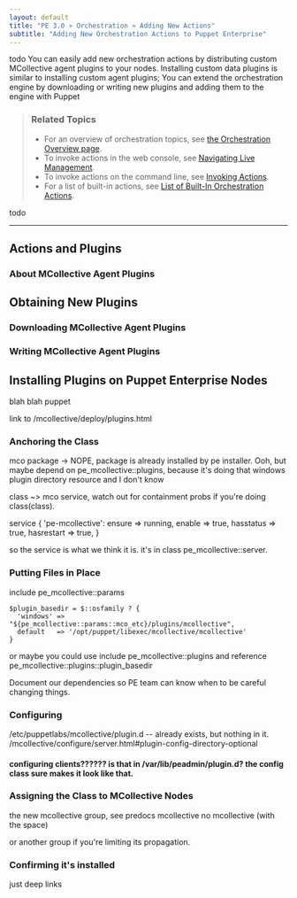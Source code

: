 ```yaml
---
layout: default
title: "PE 3.0 » Orchestration » Adding New Actions"
subtitle: "Adding New Orchestration Actions to Puppet Enterprise"
---
```


todo
You can easily add new orchestration actions by distributing custom MCollective agent plugins to your nodes.
Installing custom data plugins is similar to installing custom agent plugins;
You can extend the orchestration engine by downloading or writing new plugins and adding them to the engine with Puppet

> ### Related Topics
>
> * For an overview of orchestration topics, see [the Orchestration Overview page][fundamentals].
> * To invoke actions in the web console, see [Navigating Live Management](./console_navigating_live_mgmt.html).
> * To invoke actions on the command line, see [Invoking Actions](./orchestration_invoke_cli.html).
> * For a list of built-in actions, see [List of Built-In Orchestration Actions](./orchestration_actions.html).

[fundamentals]: ./orchestration_overview.html#orchestration-fundamentals

todo

----



Actions and Plugins
-----

### About MCollective Agent Plugins


Obtaining New Plugins
-----

### Downloading MCollective Agent Plugins

### Writing MCollective Agent Plugins


Installing Plugins on Puppet Enterprise Nodes
-----

blah blah puppet

link to /mcollective/deploy/plugins.html

### Anchoring the Class

mco package -> NOPE, package is already installed by pe installer.
    Ooh, but maybe depend on pe_mcollective::plugins, because it's doing that windows plugin directory resource and I don't know

class ~> mco service, watch out for containment probs if you're doing class(class).

  service { 'pe-mcollective':
    ensure     => running,
    enable     => true,
    hasstatus  => true,
    hasrestart => true,
  }

so the service is what we think it is. it's in class pe_mcollective::server.



### Putting Files in Place

include pe_mcollective::params

    $plugin_basedir = $::osfamily ? {
      'windows' => "${pe_mcollective::params::mco_etc}/plugins/mcollective",
      default   => '/opt/puppet/libexec/mcollective/mcollective'
    }

or maybe you could use include pe_mcollective::plugins and reference pe_mcollective::plugins::plugin_basedir


Document our dependencies so PE team can know when to be careful changing things.

### Configuring

/etc/puppetlabs/mcollective/plugin.d -- already exists, but nothing in it.
/mcollective/configure/server.html#plugin-config-directory-optional

#### configuring clients?????? is that in /var/lib/peadmin/plugin.d? the config class sure makes it look like that.

### Assigning the Class to MCollective Nodes

the new mcollective group, see predocs
    mcollective
    no mcollective
    (with the space)

or another group if you're limiting its propagation.


### Confirming it's installed

just deep links
